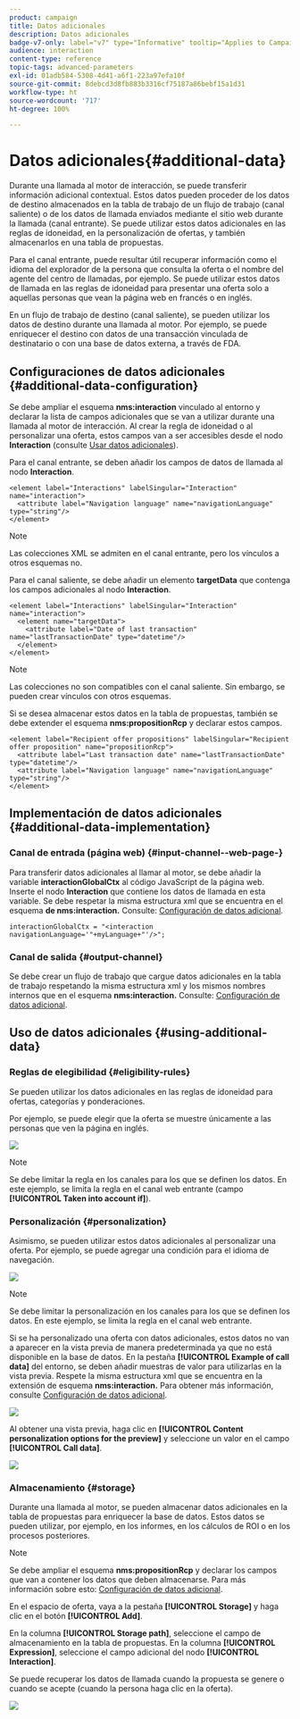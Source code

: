 ```yaml
---
product: campaign
title: Datos adicionales
description: Datos adicionales
badge-v7-only: label="v7" type="Informative" tooltip="Applies to Campaign Classic v7 only"
audience: interaction
content-type: reference
topic-tags: advanced-parameters
exl-id: 01adb584-5308-4d41-a6f1-223a97efa10f
source-git-commit: 8debcd3d8fb883b3316cf75187a86bebf15a1d31
workflow-type: ht
source-wordcount: '717'
ht-degree: 100%

---
```


# Datos adicionales{#additional-data}



Durante una llamada al motor de interacción, se puede transferir información adicional contextual. Estos datos pueden proceder de los datos de destino almacenados en la tabla de trabajo de un flujo de trabajo (canal saliente) o de los datos de llamada enviados mediante el sitio web durante la llamada (canal entrante). Se puede utilizar estos datos adicionales en las reglas de idoneidad, en la personalización de ofertas, y también almacenarlos en una tabla de propuestas.

Para el canal entrante, puede resultar útil recuperar información como el idioma del explorador de la persona que consulta la oferta o el nombre del agente del centro de llamadas, por ejemplo. Se puede utilizar estos datos de llamada en las reglas de idoneidad para presentar una oferta solo a aquellas personas que vean la página web en francés o en inglés.

En un flujo de trabajo de destino (canal saliente), se pueden utilizar los datos de destino durante una llamada al motor. Por ejemplo, se puede enriquecer el destino con datos de una transacción vinculada de destinatario o con una base de datos externa, a través de FDA.

## Configuraciones de datos adicionales {#additional-data-configuration}

Se debe ampliar el esquema **nms:interaction** vinculado al entorno y declarar la lista de campos adicionales que se van a utilizar durante una llamada al motor de interacción. Al crear la regla de idoneidad o al personalizar una oferta, estos campos van a ser accesibles desde el nodo **Interaction** (consulte [Usar datos adicionales](#using-additional-data)).

Para el canal entrante, se deben añadir los campos de datos de llamada al nodo **Interaction**.

```
<element label="Interactions" labelSingular="Interaction" name="interaction">
  <attribute label="Navigation language" name="navigationLanguage" type="string"/>
</element>
```

>[!NOTE]
>
>Las colecciones XML se admiten en el canal entrante, pero los vínculos a otros esquemas no.

Para el canal saliente, se debe añadir un elemento **targetData** que contenga los campos adicionales al nodo **Interaction**.

```
<element label="Interactions" labelSingular="Interaction" name="interaction">
  <element name="targetData">
    <attribute label="Date of last transaction" name="lastTransactionDate" type="datetime"/>
  </element>
</element>
```

>[!NOTE]
>
>Las colecciones no son compatibles con el canal saliente. Sin embargo, se pueden crear vínculos con otros esquemas.

Si se desea almacenar estos datos en la tabla de propuestas, también se debe extender el esquema **nms:propositionRcp** y declarar estos campos.

```
<element label="Recipient offer propositions" labelSingular="Recipient offer proposition" name="propositionRcp">
  <attribute label="Last transaction date" name="lastTransactionDate" type="datetime"/>
  <attribute label="Navigation language" name="navigationLanguage" type="string"/>
</element>
```

## Implementación de datos adicionales {#additional-data-implementation}

### Canal de entrada (página web) {#input-channel--web-page-}

Para transferir datos adicionales al llamar al motor, se debe añadir la variable **interactionGlobalCtx** al código JavaScript de la página web. Inserte el nodo **Interaction** que contiene los datos de llamada en esta variable. Se debe respetar la misma estructura xml que se encuentra en el esquema **de nms:interaction.** Consulte: [Configuración de datos adicional](#additional-data-configuration).

```
interactionGlobalCtx = "<interaction navigationLanguage='"+myLanguage+"'/>";
```

### Canal de salida {#output-channel}

Se debe crear un flujo de trabajo que cargue datos adicionales en la tabla de trabajo respetando la misma estructura xml y los mismos nombres internos que en el esquema **nms:interaction.** Consulte: [Configuración de datos adicional](#additional-data-configuration).

## Uso de datos adicionales {#using-additional-data}

### Reglas de elegibilidad {#eligibility-rules}

Se pueden utilizar los datos adicionales en las reglas de idoneidad para ofertas, categorías y ponderaciones.

Por ejemplo, se puede elegir que la oferta se muestre únicamente a las personas que ven la página en inglés.

![](assets/ita_calldata_query.png)

>[!NOTE]
>
>Se debe limitar la regla en los canales para los que se definen los datos. En este ejemplo, se limita la regla en el canal web entrante (campo **[!UICONTROL Taken into account if]**).

### Personalización {#personalization}

Asimismo, se pueden utilizar estos datos adicionales al personalizar una oferta. Por ejemplo, se puede agregar una condición para el idioma de navegación.

![](assets/ita_calldata_perso.png)

>[!NOTE]
>
>Se debe limitar la personalización en los canales para los que se definen los datos. En este ejemplo, se limita la regla en el canal web entrante.

Si se ha personalizado una oferta con datos adicionales, estos datos no van a aparecer en la vista previa de manera predeterminada ya que no está disponible en la base de datos. En la pestaña **[!UICONTROL Example of call data]** del entorno, se deben añadir muestras de valor para utilizarlas en la vista previa. Respete la misma estructura xml que se encuentra en la extensión de esquema **nms:interaction.** Para obtener más información, consulte [Configuración de datos adicional](#additional-data-configuration).

![](assets/ita_calldata_preview.png)

Al obtener una vista previa, haga clic en **[!UICONTROL Content personalization options for the preview]** y seleccione un valor en el campo **[!UICONTROL Call data]**.

![](assets/ita_calldata_preview2.png)

### Almacenamiento {#storage}

Durante una llamada al motor, se pueden almacenar datos adicionales en la tabla de propuestas para enriquecer la base de datos. Estos datos se pueden utilizar, por ejemplo, en los informes, en los cálculos de ROI o en los procesos posteriores.

>[!NOTE]
>
>Se debe ampliar el esquema **nms:propositionRcp** y declarar los campos que van a contener los datos que deben almacenarse. Para más información sobre esto: [Configuración de datos adicional](#additional-data-configuration).

En el espacio de oferta, vaya a la pestaña **[!UICONTROL Storage]** y haga clic en el botón **[!UICONTROL Add]**.

En la columna **[!UICONTROL Storage path]**, seleccione el campo de almacenamiento en la tabla de propuestas. En la columna **[!UICONTROL Expression]**, seleccione el campo adicional del nodo **[!UICONTROL Interaction]**.

Se puede recuperar los datos de llamada cuando la propuesta se genere o cuando se acepte (cuando la persona haga clic en la oferta).

![](assets/ita_calldata_storage.png)
